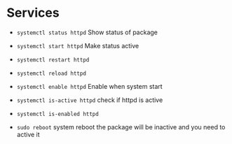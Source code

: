 # Services

* `systemctl status httpd` Show status of package
* `systemctl start httpd` Make status active
* `systemctl restart httpd`
* `systemctl reload httpd`
* `systemctl enable httpd` Enable when system start
* `systemctl is-active httpd` check if httpd is active
* `systemctl is-enabled httpd`

* `sudo reboot` system reboot
  the package will be inactive and you need to active it
